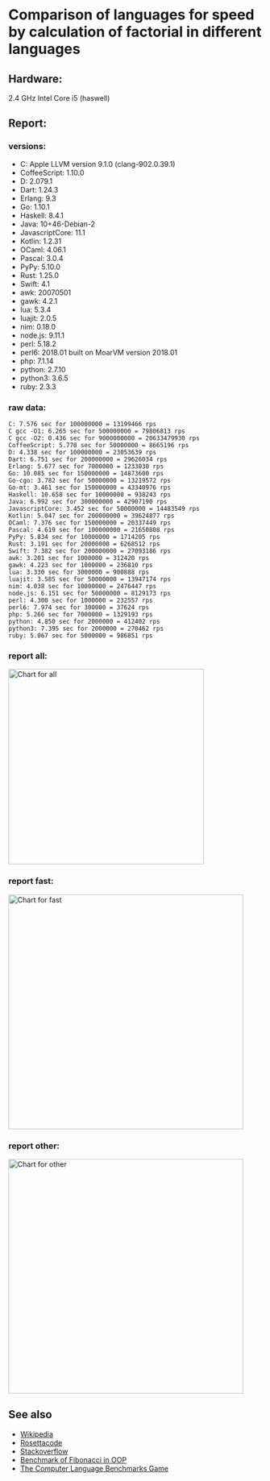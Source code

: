 Comparison of languages for speed by calculation of factorial in different languages
====================================================================================

Hardware:
---------
2.4 GHz Intel Core i5 (haswell)

Report:
-------
### versions:

  * C: Apple LLVM version 9.1.0 (clang-902.0.39.1)
  * CoffeeScript: 1.10.0
  * D: 2.079.1
  * Dart: 1.24.3
  * Erlang: 9.3
  * Go: 1.10.1
  * Haskell: 8.4.1
  * Java: 10+46-Debian-2
  * JavascriptCore: 11.1
  * Kotlin: 1.2.31
  * OCaml: 4.06.1
  * Pascal: 3.0.4
  * PyPy: 5.10.0
  * Rust: 1.25.0
  * Swift: 4.1
  * awk: 20070501
  * gawk: 4.2.1
  * lua: 5.3.4
  * luajit: 2.0.5
  * nim: 0.18.0
  * node.js: 9.11.1
  * perl: 5.18.2
  * perl6: 2018.01 built on MoarVM version 2018.01
  * php: 7.1.14
  * python: 2.7.10
  * python3: 3.6.5
  * ruby: 2.3.3


### raw data:

    C: 7.576 sec for 100000000 = 13199466 rps
    C gcc -O1: 6.265 sec for 500000000 = 79806813 rps
    C gcc -O2: 0.436 sec for 9000000000 = 20633479930 rps
    CoffeeScript: 5.770 sec for 50000000 = 8665196 rps
    D: 4.338 sec for 100000000 = 23053639 rps
    Dart: 6.751 sec for 200000000 = 29626034 rps
    Erlang: 5.677 sec for 7000000 = 1233030 rps
    Go: 10.085 sec for 150000000 = 14873600 rps
    Go-cgo: 3.782 sec for 50000000 = 13219572 rps
    Go-mt: 3.461 sec for 150000000 = 43340976 rps
    Haskell: 10.658 sec for 10000000 = 938243 rps
    Java: 6.992 sec for 300000000 = 42907190 rps
    JavascriptCore: 3.452 sec for 50000000 = 14483549 rps
    Kotlin: 5.047 sec for 200000000 = 39624877 rps
    OCaml: 7.376 sec for 150000000 = 20337449 rps
    Pascal: 4.619 sec for 100000000 = 21650808 rps
    PyPy: 5.834 sec for 10000000 = 1714205 rps
    Rust: 3.191 sec for 20000000 = 6268512 rps
    Swift: 7.382 sec for 200000000 = 27093186 rps
    awk: 3.201 sec for 1000000 = 312420 rps
    gawk: 4.223 sec for 1000000 = 236810 rps
    lua: 3.330 sec for 3000000 = 900888 rps
    luajit: 3.585 sec for 50000000 = 13947174 rps
    nim: 4.038 sec for 10000000 = 2476447 rps
    node.js: 6.151 sec for 50000000 = 8129173 rps
    perl: 4.300 sec for 1000000 = 232557 rps
    perl6: 7.974 sec for 300000 = 37624 rps
    php: 5.266 sec for 7000000 = 1329193 rps
    python: 4.850 sec for 2000000 = 412402 rps
    python3: 7.395 sec for 2000000 = 270462 rps
    ruby: 5.067 sec for 5000000 = 986851 rps


### report all:

<img alt="Chart for all" width="388" src="https://chart.googleapis.com/chart?cht=bhs&chs=582x515&chd=t%3A79806812%2C43340975%2C42907190%2C39624876%2C29626034%2C27093185%2C23053639%2C21650807%2C20337449%2C14873599%2C14483548%2C13947173%2C13219572%2C13199465%2C8665196%2C8129173%2C6268512%2C2476447%2C1714204%2C1329193%2C1233030%2C986851%2C938242%2C900888%2C412402%2C312420%2C270461%2C236810%2C232556&chco=4d89f9&chbh=12&chds=0,79806812.6064054&chxt=x,y,r&chxl=1%3A%7Cperl%7Cgawk%7Cpython3%7Cawk%7Cpython%7Clua%7CHaskell%7Cruby%7CErlang%7Cphp%7CPyPy%7Cnim%7CRust%7Cnode.js%7CCoffeeScript%7CC%7CGo-cgo%7Cluajit%7CJavascriptCore%7CGo%7COCaml%7CPascal%7CD%7CSwift%7CDart%7CKotlin%7CJava%7CGo-mt%7CC%20gcc%20-O1%7C2%3A%7C232556%20rps%7C236810%20rps%7C270461%20rps%7C312420%20rps%7C412402%20rps%7C900888%20rps%7C938242%20rps%7C986851%20rps%7C1233030%20rps%7C1329193%20rps%7C1714204%20rps%7C2476447%20rps%7C6268512%20rps%7C8129173%20rps%7C8665196%20rps%7C13199465%20rps%7C13219572%20rps%7C13947173%20rps%7C14483548%20rps%7C14873599%20rps%7C20337449%20rps%7C21650807%20rps%7C23053639%20rps%7C27093185%20rps%7C29626034%20rps%7C39624876%20rps%7C42907190%20rps%7C43340975%20rps%7C79806812%20rps%7C0%3A%7C0%20%25%7C10%20%25%7C20%20%25%7C30%20%25%7C40%20%25%7C50%20%25%7C60%20%25%7C70%20%25%7C80%20%25%7C90%20%25%7C100%20%25">

### report fast:

<img alt="Chart for fast" width="466" src="https://chart.googleapis.com/chart?cht=bhs&chs=700x328&chd=t%3A79806812%2C43340975%2C42907190%2C39624876%2C29626034%2C27093185%2C23053639%2C21650807%2C20337449%2C14873599%2C14483548%2C13947173%2C13219572%2C13199465%2C8665196%2C8129173%2C6268512%2C2476447&chco=4d89f9&chbh=12&chds=0,79806812.6064054&chxt=x,y,r&chxl=1%3A%7Cnim%7CRust%7Cnode.js%7CCoffeeScript%7CC%7CGo-cgo%7Cluajit%7CJavascriptCore%7CGo%7COCaml%7CPascal%7CD%7CSwift%7CDart%7CKotlin%7CJava%7CGo-mt%7CC%20gcc%20-O1%7C2%3A%7C2476447%20rps%7C6268512%20rps%7C8129173%20rps%7C8665196%20rps%7C13199465%20rps%7C13219572%20rps%7C13947173%20rps%7C14483548%20rps%7C14873599%20rps%7C20337449%20rps%7C21650807%20rps%7C23053639%20rps%7C27093185%20rps%7C29626034%20rps%7C39624876%20rps%7C42907190%20rps%7C43340975%20rps%7C79806812%20rps%7C0%3A%7C0%20%25%7C10%20%25%7C20%20%25%7C30%20%25%7C40%20%25%7C50%20%25%7C60%20%25%7C70%20%25%7C80%20%25%7C90%20%25%7C100%20%25">

### report other:

<img alt="Chart for other" width="466" src="https://chart.googleapis.com/chart?cht=bhs&chs=700x209&chd=t%3A1714204%2C1329193%2C1233030%2C986851%2C938242%2C900888%2C412402%2C312420%2C270461%2C236810%2C232556&chco=4d89f9&chbh=12&chds=0,1714204.61771411&chxt=x,y,r&chxl=1%3A%7Cperl%7Cgawk%7Cpython3%7Cawk%7Cpython%7Clua%7CHaskell%7Cruby%7CErlang%7Cphp%7CPyPy%7C2%3A%7C232556%20rps%7C236810%20rps%7C270461%20rps%7C312420%20rps%7C412402%20rps%7C900888%20rps%7C938242%20rps%7C986851%20rps%7C1233030%20rps%7C1329193%20rps%7C1714204%20rps%7C0%3A%7C0%20%25%7C10%20%25%7C20%20%25%7C30%20%25%7C40%20%25%7C50%20%25%7C60%20%25%7C70%20%25%7C80%20%25%7C90%20%25%7C100%20%25">



See also
--------

  * [Wikipedia](http://en.wikipedia.org/wiki/Factorial)
  * [Rosettacode](http://rosettacode.org/wiki/Factorial)
  * [Stackoverflow](http://stackoverflow.com/questions/23930/factorial-algorithms-in-different-languages)
  * [Benchmark of Fibonacci in OOP](https://github.com/Balancer/benchmarks-fib-obj)
  * [The Computer Language Benchmarks Game](http://benchmarksgame.alioth.debian.org)
